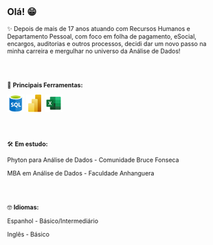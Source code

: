## Olá! 😁

✨ Depois de mais de 17 anos atuando com Recursos Humanos e Departamento Pessoal, com foco em folha de pagamento, eSocial, encargos, auditorias e outros processos, decidi dar um novo passo na minha carreira e mergulhar no universo da Análise de Dados! 

<br>
<br>

📜 **Principais Ferramentas:**
<p align="left">
  <img src="imagens/sql.png" alt="SQL" width="40"/>
  <img src="imagens/powerbi.png" alt="Power BI" width="40"/>
  <img src="imagens/excel.png" alt="Excel" width="40"/>
</p>

<br>
<br>

🛠️ **Em estudo:**

Phyton para Análise de Dados - Comunidade Bruce Fonseca

MBA em Análise de Dados - Faculdade Anhanguera

<br>
<br>

🤓 **Idiomas:**

Espanhol - Básico/Intermediário

Inglês - Básico
